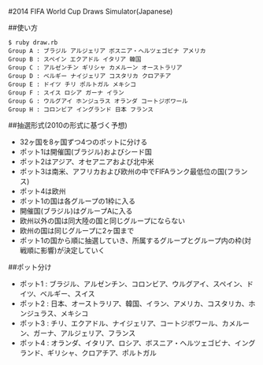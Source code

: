 #2014 FIFA World Cup Draws Simulator(Japanese)

##使い方

```
$ ruby draw.rb 
Group A : ブラジル アルジェリア ボスニア・ヘルツェゴビナ アメリカ
Group B : スペイン エクアドル イタリア 韓国
Group C : アルゼンチン ギリシャ カメルーン オーストラリア
Group D : ベルギー ナイジェリア コスタリカ クロアチア
Group E : ドイツ チリ ポルトガル メキシコ
Group F : スイス ロシア ガーナ イラン
Group G : ウルグアイ ホンジュラス オランダ コートジボワール
Group H : コロンビア イングランド 日本 フランス
```

##抽選形式(2010の形式に基づく予想)

- 32ヶ国を8ヶ国ずつ4つのポットに分ける
- ポット1は開催国(ブラジル)およびシード国
- ポット2はアジア、オセアニアおよび北中米
- ポット3は南米、アフリカおよび欧州の中でFIFAランク最低位の国(フランス)
- ポット4は欧州
- ポット1の国は各グループの1枠に入る
- 開催国(ブラジル)はグループAに入る
- 欧州以外の国は同大陸の国と同じグループにならない
- 欧州の国は同じグループに2ヶ国まで
- ポット1の国から順に抽選していき、所属するグループとグループ内の枠(対戦順に影響)が決定していく

##ポット分け

- ポット1 : ブラジル、アルゼンチン、コロンビア、ウルグアイ、スペイン、ドイツ、ベルギー、スイス
- ポット2 : 日本、オーストラリア、韓国、イラン、アメリカ、コスタリカ、ホンジュラス、メキシコ
- ポット3 : チリ、エクアドル、ナイジェリア、コートジボワール、カメルーン、ガーナ、アルジェリア、フランス
- ポット4 : オランダ、イタリア、ロシア、ボスニア・ヘルツェゴビナ、イングランド、ギリシャ、クロアチア、ポルトガル